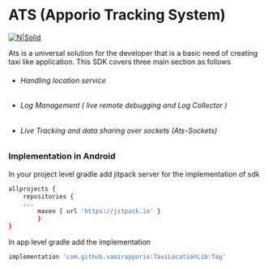 # ATS (Apporio Tracking System)

[![N|Solid](https://cldup.com/dTxpPi9lDf.thumb.png)](https://nodesource.com/products/nsolid)

Ats is a universal solution for the developer that is a basic need of creating taxi like application. This SDK covers three main section as follows

  - ###### Handling location service
  - ###### Log Management ( live remote debugging and Log Collector  )
  - ###### Live Tracking and data sharing over sockets (Ats-Sockets)      
  
 


### Implementation in Android
In your project level gradle add jitpack server for the implementation of sdk 
```sh
allprojects {
	repositories {
	...
		maven { url 'https://jitpack.io' }
		}
}
```

In app level gradle add the implementation 
```sh
implementation 'com.github.samirapporio:TaxiLocationLib:Tag'
```
